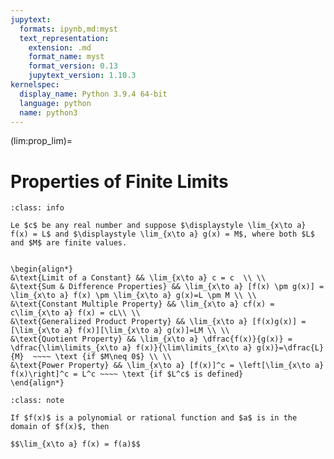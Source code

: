 ```yaml
---
jupytext:
  formats: ipynb,md:myst
  text_representation:
    extension: .md
    format_name: myst
    format_version: 0.13
    jupytext_version: 1.10.3
kernelspec:
  display_name: Python 3.9.4 64-bit
  language: python
  name: python3
---
```

(lim:prop_lim)=
# Properties of Finite Limits


```{admonition} Properties
:class: info

Le $c$ be any real number and suppose $\displaystyle \lim_{x\to a} f(x) = L$ and $\displaystyle \lim_{x\to a} g(x) = M$, where both $L$ and $M$ are finite values.


\begin{align*}
&\text{Limit of a Constant} && \lim_{x\to a} c = c  \\ \\
&\text{Sum & Difference Properties} && \lim_{x\to a} [f(x) \pm g(x)] = \lim_{x\to a} f(x) \pm \lim_{x\to a} g(x)=L \pm M \\ \\
&\text{Constant Multiple Property} && \lim_{x\to a} cf(x) = c\lim_{x\to a} f(x) = cL\\ \\
&\text{Generalized Product Property} && \lim_{x\to a} [f(x)g(x)] = [\lim_{x\to a} f(x)][\lim_{x\to a} g(x)]=LM \\ \\
&\text{Quotient Property} && \lim_{x\to a} \dfrac{f(x)}{g(x)} = \dfrac{\lim\limits_{x\to a} f(x)}{\lim\limits_{x\to a} g(x)}=\dfrac{L}{M}  ~~~~ \text {if $M\neq 0$} \\ \\
&\text{Power Property} && \lim_{x\to a} [f(x)]^c = \left[\lim_{x\to a} f(x)\right]^c = L^c ~~~~ \text {if $L^c$ is defined}
\end{align*}
```

```{admonition} The Limit of a Polynomial or Rational Function
:class: note

If $f(x)$ is a polynomial or rational function and $a$ is in the domain of $f(x)$, then

$$\lim_{x\to a} f(x) = f(a)$$
```

<!--

````{admonition} Properties
:class: info

Le $c$ be any real number and suppose $\displaystyle \lim_{x\to a} f(x) = L$ and $\displaystyle \lim_{x\to a} g(x) = M$, where both $L$ and $M$ are finite values.

```{admonition} Limit of a Constant
:class: note

$$\lim_{x\to a} c = c $$
```

```{admonition} The Sum & Difference Properties
:class: note

$$\lim_{x\to a} [f(x) \pm g(x)] = \lim_{x\to a} f(x) \pm \lim_{x\to a} g(x)=L \pm M$$
```

```{admonition} The Constant Multiple Property
:class: note

$$\lim_{x\to a} cf(x) = c\lim_{x\to a} f(x) = cL$$
```

```{admonition} Generalized Product Property
:class: note

$$\lim_{x\to a} [f(x)g(x)] = [\lim_{x\to a} f(x)][\lim_{x\to a} g(x)]=LM$$
```

```{admonition} Quotient Property
:class: note

$$\lim_{x\to a} \dfrac{f(x)}{g(x)} = \dfrac{\lim\limits_{x\to a} f(x)}{\lim\limits_{x\to a} g(x)}=\dfrac{L}{M}  ~~~~ \text {if $M\neq 0$}$$
```

```{admonition} The Power Property
:class: note

$$\lim_{x\to a} [f(x)]^c = \left[\lim_{x\to a} f(x)\right]^c = L^c ~~~~ \text {if $L^c$ is defined}$$
```

```{admonition} Polynomial and Rational Functions
:class: note

If $f(x)$ is a polynomial or rational function and $a$ is in the domain of $f(x)$, then

$$\lim_{x\to a} f(x) = f(a)$$
```
````

-->
